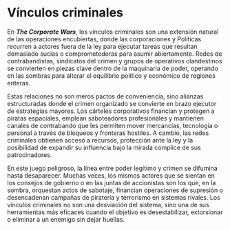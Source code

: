 # Vínculos criminales

En _**The Corporate Wars**_, los vínculos criminales son una extensión natural de las operaciones encubiertas, donde las corporaciones y Políticas recurren a actores fuera de la ley para ejecutar tareas que resultan demasiado sucias o comprometedoras para asumir abiertamente. Redes de contrabandistas, sindicatos del crimen y grupos de operativos clandestinos se convierten en piezas clave dentro de la maquinaria de poder, operando en las sombras para alterar el equilibrio político y económico de regiones enteras.

Estas relaciones no son meros pactos de conveniencia, sino alianzas estructuradas donde el crimen organizado se convierte en brazo ejecutor de estrategias mayores. Los cárteles corporativos financian y protegen a piratas espaciales, emplean saboteadores profesionales y mantienen canales de contrabando que les permiten mover mercancías, tecnología o personal a través de bloqueos y fronteras hostiles. A cambio, las redes criminales obtienen acceso a recursos, protección ante la ley y la posibilidad de expandir su influencia bajo la mirada cómplice de sus patrocinadores.

En este juego peligroso, la línea entre poder legítimo y crimen se difumina hasta desaparecer. Muchas veces, los mismos actores que se sientan en los consejos de gobierno o en las juntas de accionistas son los que, en la sombra, orquestan actos de sabotaje, financian operaciones de supresión o desencadenan campañas de piratería y terrorismo en sistemas rivales. Los vínculos criminales no son una desviación del sistema, sino una de sus herramientas más eficaces cuando el objetivo es desestabilizar, extorsionar o eliminar a un enemigo sin dejar huellas.

